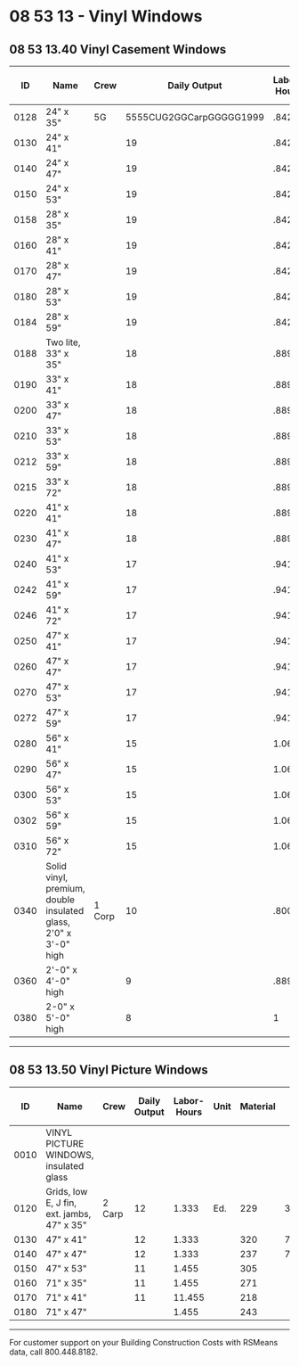 # 08 53 13 - Vinyl Windows

## 08 53 13.40 Vinyl Casement Windows

| ID   | Name                                   | Crew   | Daily Output | Labor-Hours | Unit | Material | Labor  | Equipment | Total   | Total Incl O&P |
|------|----------------------------------------|--------|--------------|-------------|------|----------|--------|-----------|---------|----------------|
| 0128 | 24" x 35"                              | 5G     | 5555СUG2GGCarpGGGGG1999 | .842       | Ea.  | 325      | 47.50  |           | 372.50  | 425            |
| 0130 | 24" x 41"                              |        | 19           | .842        |      | 375      | 47.50  |           | 422.50  | 485            |
| 0140 | 24" x 47"                              |        | 19           | .842        |      | 400      | 47.50  |           | 447.50  | 510            |
| 0150 | 24" x 53"                              |        | 19           | .842        |      | 420      | 47.50  |           | 467.50  | 530            |
| 0158 | 28" x 35"                              |        | 19           | .842        |      | 370      | 47.50  |           | 417.50  | 480            |
| 0160 | 28" x 41"                              |        | 19           | .842        |      | 335      | 47.50  |           | 382.50  | 435            |
| 0170 | 28" x 47"                              |        | 19           | .842        |      | 420      | 47.50  |           | 467.50  | 530            |
| 0180 | 28" x 53"                              |        | 19           | .842        |      | 273      | 47.50  |           | 320.50  | 370            |
| 0184 | 28" x 59"                              |        | 19           | .842        |      | 320      | 47.50  |           | 367.50  | 420            |
| 0188 | Two lite, 33" x 35"                    |        | 18           | .889        |      | 380      | 50     |           | 430     | 495            |
| 0190 | 33" x 41"                              |        | 18           | .889        |      | 370      | 50     |           | 420     | 480            |
| 0200 | 33" x 47"                              |        | 18           | .889        |      | 390      | 50     |           | 440     | 505            |
| 0210 | 33" x 53"                              |        | 18           | .889        |      | 410      | 50     |           | 460     | 525            |
| 0212 | 33" x 59"                              |        | 18           | .889        |      | 430      | 50     |           | 480     | 550            |
| 0215 | 33" x 72"                              |        | 18           | .889        |      | 465      | 50     |           | 515     | 590            |
| 0220 | 41" x 41"                              |        | 18           | .889        |      | 460      | 50     |           | 510     | 580            |
| 0230 | 41" x 47"                              |        | 18           | .889        |      | 460      | 50     |           | 510     | 580            |
| 0240 | 41" x 53"                              |        | 17           | .941        |      | 550      | 53     |           | 603     | 685            |
| 0242 | 41" x 59"                              |        | 17           | .941        |      | 530      | 53     |           | 583     | 665            |
| 0246 | 41" x 72"                              |        | 17           | .941        |      | 545      | 53     |           | 598     | 680            |
| 0250 | 47" x 41"                              |        | 17           | .941        |      | 595      | 53     |           | 648     | 735            |
| 0260 | 47" x 47"                              |        | 17           | .941        |      | 450      | 53     |           | 503     | 575            |
| 0270 | 47" x 53"                              |        | 17           | .941        |      | 495      | 53     |           | 548     | 625            |
| 0272 | 47" x 59"                              |        | 17           | .941        |      | 670      | 53     |           | 723     | 820            |
| 0280 | 56" x 41"                              |        | 15           | 1.067       |      | 495      | 60     |           | 555     | 635            |
| 0290 | 56" x 47"                              |        | 15           | 1.067       |      | 495      | 60     |           | 555     | 635            |
| 0300 | 56" x 53"                              |        | 15           | 1.067       |      | 540      | 60     |           | 600     | 685            |
| 0302 | 56" x 59"                              |        | 15           | 1.067       |      | 540      | 60     |           | 600     | 685            |
| 0310 | 56" x 72"                              |        | 15           | 1.067       |      | 700      | 60     |           | 760     | 860            |
| 0340 | Solid vinyl, premium, double insulated glass, 2'0" x 3'-0" high | 1 Corp | 10           | .800        |      | 330      | 45     |           | 375     | 430            |
| 0360 | 2'-0" x 4'-0" high                      |        | 9            | .889        |      | 365      | 50     |           | 415     | 475            |
| 0380 | 2-0" x 5'-0" high                       |        | 8            | 1           |      | 415      | 56.50  |           | 471.50  | 540            |

---

## 08 53 13.50 Vinyl Picture Windows

| ID   | Name                                   | Crew   | Daily Output | Labor-Hours | Unit | Material | Labor  | Equipment | Total   | Total Incl O&P |
|------|----------------------------------------|--------|--------------|-------------|------|----------|--------|-----------|---------|----------------|
| 0010 | VINYL PICTURE WINDOWS, insulated glass |        |              |             |      |          |        |           |         |                |
| 0120 | Grids, low E, J fin, ext. jambs, 47" x 35" | 2 Carp | 12           | 1.333       | Ed.  | 229      | 3758828|           | 304     | 365            |
| 0130 | 47" x 41"                              |        | 12           | 1.333       |      | 320      | 75     |           | 395     | 465            |
| 0140 | 47" x 47"                              |        | 12           | 1.333       |      | 237      | 75     |           | 312     | 370            |
| 0150 | 47" x 53"                              |        | 11           | 1.455       |      | 305      |        |           | 387     | 455            |
| 0160 | 71" x 35"                              |        | 11           | 1.455       |      | 271      |        |           | 353     | 420            |
| 0170 | 71" x 41"                              |        | 11           | 11.455      |      | 218      |        |           | 300     | 360            |
| 0180 | 71" x 47"                              |        |              | 1.455       |      | 243      |        |           | 325     | 390            |

---

For customer support on your Building Construction Costs with RSMeans data, call 800.448.8182.